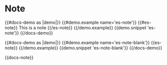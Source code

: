 # Note

{{#docs-demo as |demo|}}
  {{#demo.example name='es-note'}}
    {{#es-note}}
      This is a note
    {{/es-note}}
  {{/demo.example}}
  {{demo.snippet 'es-note'}}
{{/docs-demo}}

{{#docs-demo as |demo|}}
  {{#demo.example name='es-note-blank'}}
    {{es-note}}
  {{/demo.example}}
  {{demo.snippet 'es-note-blank'}}
{{/docs-demo}}

{{docs-note}}
